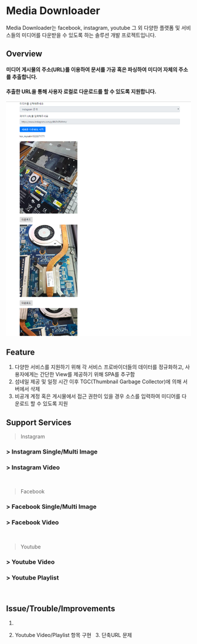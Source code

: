 Media Downloader
====================


 Media Downloader는  facebook, instagram, youtube 그 외 다양한 플랫폼 및 서비스들의 미디어를 다운받을 수 있도록 하는 솔루션 개발 프로젝트입니다.

 ## Overview
 #### 미디어 게시물의 주소(URL)를 이용하여 문서를 가공 혹은 파싱하여 미디어 자체의 주소를 추출합니다.
 #### 추출한 URL을 통해 사용자 로컬로 다운로드를 할 수 있도록 지원합니다.
 ![인스타그램의 게시물 URL을 통해 이미지 다운로드](/ref_img/p1_overview.png)

## Feature
1) 다양한 서비스를 지원하기 위해 각 서비스 프로바이더들의 데이터를 정규화하고, 사용자에게는 간단한 View를 제공하기 위해 SPA를 추구함
2) 섬네일 제공 및 일정 시간 이후 TGC(Thumbnail Garbage Collector)에 의해 서버에서 삭제
3) 비공개 계정 혹은 게시물에서 접근 권한이 있을 경우 소스를 입력하여 미디어를 다운로드 할 수 있도록 지원

## Support Services
> Instagram
 ### > Instagram Single/Multi Image
 ### > Instagram Video
&nbsp;
 >Facebook
 ### > Facebook Single/Multi Image
 ### > Facebook Video
&nbsp;
 >Youtube
 ### > Youtube Video
 ### > Youtube Playlist
&nbsp;
&nbsp;
 ## Issue/Trouble/Improvements
1. ~~~Thumbnail(File) Garbage Collector에 다수 요청으로 인한 퍼포먼스 문제~~~
&nbsp;
2. Youtube Video/Playlist 항목 구현
&nbsp;
3. 단축URL 문제